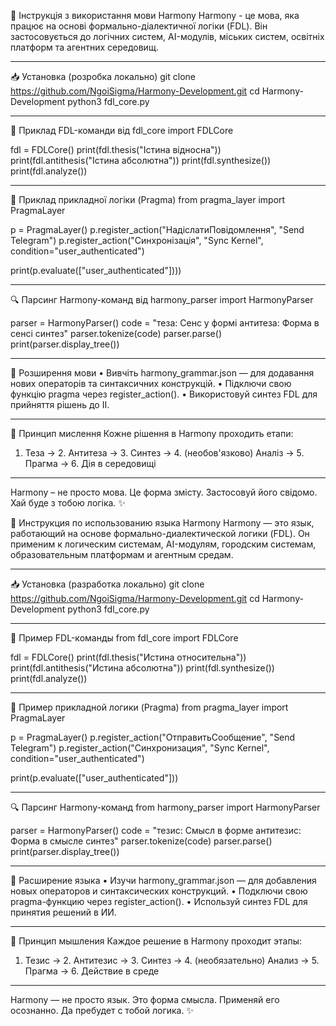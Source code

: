 📘 Інструкція з використання мови Harmony
Harmony - це мова, яка працює на основі формально-діалектичної логіки (FDL). Він застосовується до логічних систем, AI-модулів, міських систем, освітніх платформ та агентних середовищ.
________________________________________
📥 Установка (розробка локально)
git clone https://github.com/NgoiSigma/Harmony-Development.git
cd Harmony-Development
python3 fdl_core.py
________________________________________
🔰 Приклад FDL-команди
від fdl_core import FDLCore

fdl = FDLCore()
print(fdl.thesis("Істина відносна"))
print(fdl.antithesis("Істина абсолютна"))
print(fdl.synthesize())
print(fdl.analyze())
________________________________________
🧪 Приклад прикладної логіки (Pragma)
from pragma_layer import PragmaLayer

p = PragmaLayer()
p.register_action("НадіслатиПовідомлення", "Send Telegram")
p.register_action("Синхронізація", "Sync Kernel", condition="user_authenticated")

print(p.evaluate(["user_authenticated"])))
________________________________________
🔍 Парсинг Harmony-команд
від harmony_parser import HarmonyParser

parser = HarmonyParser()
code = "теза: Сенс у формі антитеза: Форма в сенсі синтез"
parser.tokenize(code)
parser.parse()
print(parser.display_tree())
________________________________________
🧩 Розширення мови
• Вивчіть harmony_grammar.json — для додавання нових операторів та синтаксичних конструкцій.
• Підключи свою функцію pragma через register_action().
• Використовуй синтез FDL для прийняття рішень до ІІ.
________________________________________
🧠 Принцип мислення
Кожне рішення в Harmony проходить етапи:
1. Теза → 2. Антитеза → 3. Синтез → 4. (необов'язково) Аналіз → 5. Прагма → 6. Дія в середовищі
________________________________________
Harmony – не просто мова. Це форма змісту.
Застосовуй його свідомо. Хай буде з тобою логіка. ✨

📘 Инструкция по использованию языка Harmony
Harmony — это язык, работающий на основе формально-диалектической логики (FDL). Он применим к логическим системам, AI-модулям, городским системам, образовательным платформам и агентным средам.
________________________________________
📥 Установка (разработка локально)
git clone https://github.com/NgoiSigma/Harmony-Development.git
cd Harmony-Development
python3 fdl_core.py
________________________________________
🔰 Пример FDL-команды
from fdl_core import FDLCore

fdl = FDLCore()
print(fdl.thesis("Истина относительна"))
print(fdl.antithesis("Истина абсолютна"))
print(fdl.synthesize())
print(fdl.analyze())
________________________________________
🧪 Пример прикладной логики (Pragma)
from pragma_layer import PragmaLayer

p = PragmaLayer()
p.register_action("ОтправитьСообщение", "Send Telegram")
p.register_action("Синхронизация", "Sync Kernel", condition="user_authenticated")

print(p.evaluate(["user_authenticated"]))
________________________________________
🔍 Парсинг Harmony-команд
from harmony_parser import HarmonyParser

parser = HarmonyParser()
code = "тезис: Смысл в форме антитезис: Форма в смысле синтез"
parser.tokenize(code)
parser.parse()
print(parser.display_tree())
________________________________________
🧩 Расширение языка
•	Изучи harmony_grammar.json — для добавления новых операторов и синтаксических конструкций.
•	Подключи свою pragma-функцию через register_action().
•	Используй синтез FDL для принятия решений в ИИ.
________________________________________
🧠 Принцип мышления
Каждое решение в Harmony проходит этапы:
1.	Тезис → 2. Антитезис → 3. Синтез → 4. (необязательно) Анализ → 5. Прагма → 6. Действие в среде
________________________________________
Harmony — не просто язык. Это форма смысла.
Применяй его осознанно. Да пребудет с тобой логика. ✨

